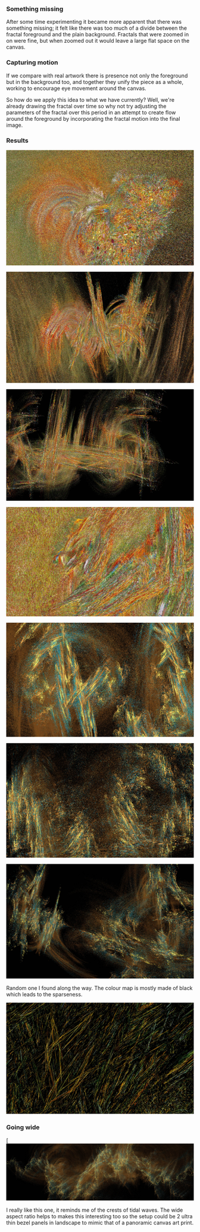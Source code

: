 ### Something missing

After some time experimenting it became more apparent that there was something missing; it felt like there was too much of a divide between the fractal foreground and the plain background.  Fractals that were zoomed in on were fine, but when zoomed out it would leave a large flat  space on the canvas.

### Capturing motion

If we compare with real artwork there is presence not only the foreground but in the background too, and together they unify the piece as a whole, working to encourage eye movement around the canvas.

So how do we apply this idea to what we have currently? Well, we're already drawing the fractal over time so why not try adjusting the parameters of the fractal over this period in an attempt to create flow around the foreground by incorporating the fractal motion into the final image.  

### Results

![image](../project_images/flow/Capture18.jpg?raw=true "image")

![image](../project_images/flow/Capture20.jpg?raw=true "image")

![image](../project_images/flow/Capture25.jpg?raw=true "image")

![image](../project_images/flow/Capture29.jpg?raw=true "image")

![image](../project_images/flow/Capture35.jpg?raw=true "image")

![image](../project_images/flow/Capture37.jpg?raw=true "image")

![image](../project_images/flow/Capture41.jpg?raw=true "image")

Random one I found along the way. The colour map is mostly made of black which leads to the sparseness.

![image](../project_images/flow/Capture32.jpg?raw=true "image")

### Going wide

[![image](../project_images/flow/Capture42.jpg?raw=true "image")

I really like this one, it reminds me of the crests of tidal waves.  The wide aspect ratio helps to makes this interesting too so the setup could be 2 ultra thin bezel panels in landscape to mimic that of a panoramic canvas art print.

